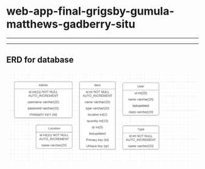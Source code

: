 # web-app-final-grigsby-gumula-matthews-gadberry-situ
---
---
## ERD for database
<kbd>
<img src="https://github.com/SICTC-CS/web-app-final-grigsby-gumula-matthews-gadberry-situ/blob/main/img/erd2.png"></kbd>
